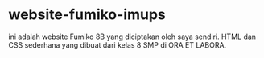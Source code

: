 # website-fumiko-imups
ini adalah website Fumiko 8B yang diciptakan oleh saya sendiri. HTML dan CSS sederhana yang dibuat dari kelas 8 SMP di ORA ET LABORA.
